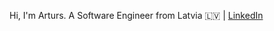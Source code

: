 Hi, I'm Arturs. A Software Engineer from Latvia 🇱🇻 | [LinkedIn](https://www.linkedin.com/in/artursbridaks/)
